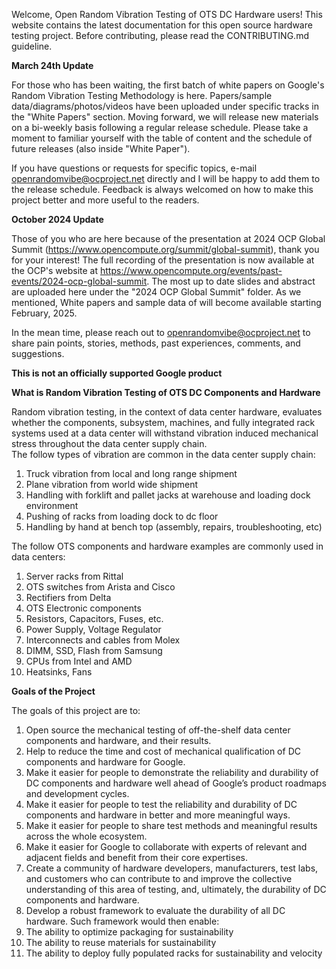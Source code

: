 Welcome, Open Random Vibration Testing of OTS DC Hardware users! This website contains the latest documentation for this open source hardware testing project. Before contributing, please read the CONTRIBUTING.md guideline.

**March 24th Update**

For those who has been waiting, the first batch of white papers on Google's Random Vibration Testing Methodology is here.  Papers/sample data/diagrams/photos/videos have been uploaded under specific tracks in the "White Papers" section.  Moving forward, we will release new materials on a bi-weekly basis following a regular release schedule.  Please take a moment to familiar yourself with the table of content and the schedule of future releases (also inside "White Paper").  

If you have questions or requests for specific topics, e-mail openrandomvibe@ocproject.net directly and I will be happy to add them to the release schedule.  Feedback is always welcomed on how to make this project better and more useful to the readers.

**October 2024 Update**

Those of you who are here because of the presentation at 2024 OCP Global Summit (https://www.opencompute.org/summit/global-summit), thank you for your interest!  The full recording of the presentation is now available at the OCP's website at https://www.opencompute.org/events/past-events/2024-ocp-global-summit.  The most up to date slides and abstract are uploaded here under the "2024 OCP Global Summit" folder.  As we mentioned, White papers and sample data of will become available starting February, 2025.  

In the mean time, please reach out to openrandomvibe@ocproject.net to share pain points, stories, methods, past experiences, comments, and suggestions.

**This is not an officially supported Google product**

**What is Random Vibration Testing of OTS DC Components and Hardware**

Random vibration testing, in the context of data center hardware, evaluates whether the components, subsystem, machines, and fully integrated rack systems used at a data center will withstand vibration induced mechanical stress throughout the data center supply chain.  
The follow types of vibration are common in the data center supply chain:

1. Truck vibration from local and long range shipment
2. Plane vibration from world wide shipment
3. Handling with forklift and pallet jacks at warehouse and loading dock environment
4. Pushing of racks from loading dock to dc floor
5. Handling by hand at bench top (assembly, repairs, troubleshooting, etc)

The follow OTS components and hardware examples are commonly used in data centers:

1. Server racks from Rittal
2. OTS switches from Arista and Cisco
3. Rectifiers from Delta
4. OTS Electronic components
5. Resistors, Capacitors, Fuses, etc.
6. Power Supply, Voltage Regulator
7. Interconnects and cables from Molex
8. DIMM, SSD, Flash from Samsung
9. CPUs from Intel and AMD
10. Heatsinks, Fans

**Goals of the Project**

The goals of this project are to:

1. Open source the mechanical testing of off-the-shelf data center components and hardware, and their results.
2. Help to reduce the time and cost of mechanical qualification of DC components and hardware for Google.
3. Make it easier for people to demonstrate the reliability and durability of DC components and hardware well ahead of Google’s product roadmaps and development cycles.
4. Make it easier for people to test the reliability and durability of DC components and hardware in better and more meaningful ways.
5. Make it easier for people to share test methods and meaningful results across the whole ecosystem.
6. Make it easier for Google to collaborate with experts of relevant and adjacent fields and benefit from their core expertises.
7. Create a community of hardware developers, manufacturers, test labs, and customers who can contribute to and improve the collective understanding of this area of testing, and, ultimately, the durability of DC components and hardware.
8. Develop a robust framework to evaluate the durability of all DC hardware.  Such framework would then enable:
9. The ability to optimize packaging for sustainability 
10. The ability to reuse materials for sustainability
11. The ability to deploy fully populated racks for sustainability and velocity
